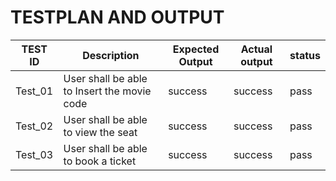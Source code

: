 # TESTPLAN AND OUTPUT

| TEST ID | Description | Expected Output | Actual output |status|
| ------ | ------ |------|-----|----|
| Test_01 |User shall be able to Insert  the movie code|success|success|pass
| Test_02 | User shall be able to view the seat|success|success|pass
| Test_03 | User shall be able to book a ticket |success|success|pass

